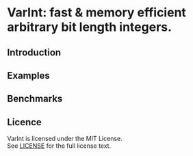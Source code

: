 # VarInt: fast & memory efficient arbitrary bit length integers.

## Introduction

## Examples

## Benchmarks

## Licence

VarInt is licensed under the MIT License.  
See [LICENSE](LICENSE) for the full license text.
